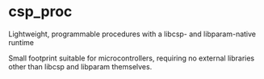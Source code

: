 # csp_proc
Lightweight, programmable procedures with a libcsp- and libparam-native runtime

Small footprint suitable for microcontrollers, requiring no external libraries other than libcsp and libparam themselves.
